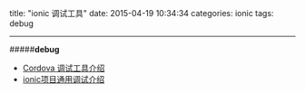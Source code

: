 
title: "ionic 调试工具"
date: 2015-04-19 10:34:34
categories: ionic
tags: debug

----------
#####**debug**

 - [Cordova 调试工具介绍](http://rensanning.iteye.com/blog/2018417)
 - [ionic项目通用调试介绍](http://jetgeng.github.io/blog/html/2015/01/21/ionicdebug.html)

